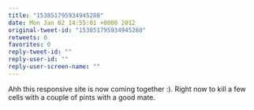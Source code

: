 ```yaml
---
title: "153851795934945280"
date: Mon Jan 02 14:55:01 +0000 2012
original-tweet-id: "153851795934945280"
retweets: 0
favorites: 0
reply-tweet-id: ""
reply-user-id: ""
reply-user-screen-name: ""
---
```

Ahh this responsive site is now coming together :). Right now to kill a few cells with a couple of pints with a good mate.
